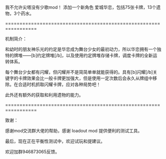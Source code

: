 我不允许尖塔没有少歌mod！
添加一个新角色 爱城华恋，包括75张卡牌，13个遗物，3个药水。

=================================================================

机制简介：

和幼时的朋友神乐光的约定是华恋成为舞台少女的最初动力，所以华恋拥有一个独特的牌堆——[b]约定牌堆[/b]，以及使用约定牌堆存储卡牌，调度卡牌的全新运转体系。

每个舞台少女都有闪耀，但闪耀并不是简简单单就能获得的。具有[b]闪耀[/b]关键字的卡牌效果会比一般卡牌更加强大，但是使用一定次数后会永久从牌组中移除。在合适时机抓取闪耀卡牌，应对各种局势吧！

此外还有额外的获取和利用遗物的能力。

=================================================================

致谢：

感谢mod交流群大佬的帮助，感谢 loadout mod 提供便利的测试工具。

最后，现在正在平衡性测试中，欢迎试玩和提建议。

欢迎加群946873065反馈。
